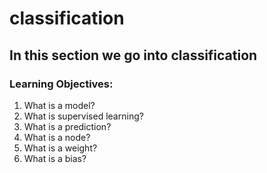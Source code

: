 # classification
## In this section we go into classification
### Learning Objectives:
1. What is a model?
2. What is supervised learning?
3. What is a prediction?
4. What is a node?
5. What is a weight?
6. What is a bias?
